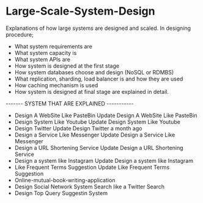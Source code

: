 # Large-Scale-System-Design

Explanations of how large systems are designed and scaled.
In designing procedure;

- What system requirements are
- What system capacity is
- What system APIs are
- How system is designed at the first stage
- How system databases choose and design (NoSQL or RDMBS)
- What replication, sharding, load balancer is and how they are used
- How caching mechanism is used
- How system is designed at final stage 
are explained in detail.

------- SYSTEM THAT ARE EXPLAINED -----------

- Design A WebSite Like PasteBin	Update Design A WebSite Like PasteBin
- Design System Like Youtube	Update Design System Like Youtube
- Design Twitter	Update Design Twitter	a month ago
- Design a Service Like Messenger	Update Design a Service Like Messenger
- Design a URL Shortening Service	Update Design a URL Shortening Service
- Design a system like Instagram	Update Design a system like Instagram
- Like Frequent Terms Suggestion	Update Like Frequent Terms Suggestion
- Online-mutual-book-writing-application
- Design Social Network System Search like a Twitter Search
- Design Top Query Suggestin System
